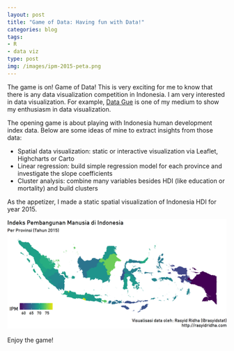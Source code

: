 ```yaml
---
layout: post
title: "Game of Data: Having fun with Data!"
categories: blog
tags:
- R
- data viz
type: post
img: /images/ipm-2015-peta.png
---
```


The game is on! Game of Data! This is very exciting for me to know that there is any data visualization competition in Indonesia. I am very interested in data visualization. For example, [Data Gue](http://rasyidridha.com/datague/) is one of my medium to show my enthusiasm in data visualization. 

The opening game is about playing with Indonesia human development index data. Below are some ideas of mine to extract insights from those data:

- Spatial data visualization: static or interactive visualization via Leaflet, Highcharts or Carto
- Linear regression: build simple regression model for each province and investigate the slope coefficients
- Cluster analysis: combine many variables besides HDI (like education or mortality) and build clusters

As the appetizer, I made a static spatial visualization of Indonesia HDI for year 2015.

<a href="/images/ipm-2015-peta.png"><img src="/images/ipm-2015-peta.png"></a>

Enjoy the game!



